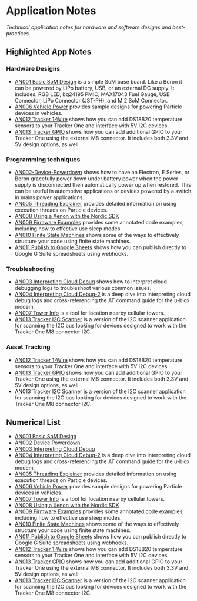 # Application Notes

*Technical application notes for hardware and software designs and best-practices.*

## Highlighted App Notes

### Hardware Designs

- [AN001 Basic SoM Design](https://github.com/particle-iot/app-notes/tree/master/AN001-Basic-SoM-Design) is a simple SoM base board. 
Like a Boron it can be powered by LiPo battery, USB, or an external DC supply. It includes: RGB LED, bq24195 PMIC, MAX17043 Fuel Gauge, 
USB Connector, LiPo Connector (JST-PH), and M.2 SoM Connector.
- [AN006 Vehicle Power](https://github.com/particle-iot/app-notes/tree/master/AN006-Vehicle-Power) provides sample designs for powering Particle devices in vehicles.
- [AN012 Tracker 1-Wire](https://github.com/particle-iot/app-notes/tree/master/AN012-Tracker-1Wire) shows how you can add DS18B20 temperature sensors to your Tracker One and interface with 5V I2C devices.
- [AN013 Tracker GPIO](https://github.com/particle-iot/app-notes/tree/master/AN013-Tracker-GPIO) shows how you can add additional GPIO to your Tracker One using the external M8 connector. It includes both 3.3V and 5V design options, as well.


### Programming techniques

- [AN002-Device-Powerdown](https://github.com/particle-iot/app-notes/tree/master/AN002-Device-Powerdown) shows how to 
have an Electron, E Series, or Boron gracefully power down under battery power when the power supply is disconnected 
then automatically power up when restored. This can be useful in automotive applications or devices powered by a switch 
in mains power applications.
- [AN005 Threading Explainer](https://github.com/particle-iot/app-notes/tree/master/AN005-Threading-Explainer) provides detailed information on using execution threads on Particle devices.
- [AN008 Using a Xenon with the Nordic SDK](https://github.com/particle-iot/app-notes/tree/master/AN008-Xenon-Nordic-SDK)
- [AN009 Firmware Examples](https://github.com/particle-iot/app-notes/tree/master/AN009-Firmware-Examples) provides some annotated code examples, including how to effective use sleep modes.
- [AN010 Finite State Machines](https://github.com/particle-iot/app-notes/tree/master/AN010-Finite-State-Machines) shows some of the ways to effectively structure your code using finite state machines.
- [AN011 Publish to Google Sheets](https://github.com/particle-iot/app-notes/tree/master/AN011-Publish-to-Google-Sheets) shows how you can publish directly to Google G Suite spreadsheets using webhooks.


### Troubleshooting

- [AN003 Interpreting Cloud Debug](https://github.com/particle-iot/app-notes/tree/master/AN003-Interpreting-Cloud-Debug) shows how to 
interpret cloud debugging logs to troubleshoot various common issues.
- [AN004 Interpreting Cloud Debug-2](https://github.com/particle-iot/app-notes/tree/master/AN004-Interpreting-Cloud-Debug-2) is a deep dive into interpreting cloud debug logs and cross-referencing the AT command guide for the u-blox modem.
- [AN007 Tower Info](https://github.com/particle-iot/app-notes/tree/master/AN007-Tower-Info) is a tool for location nearby cellular towers.
- [AN013 Tracker I2C Scanner](https://github.com/particle-iot/app-notes/tree/master/AN014-Tracker-i2c-scanner) is a version of the I2C scanner application for scanning the I2C bus looking for devices designed to work with the Tracker One M8 connector I2C.

### Asset Tracking

- [AN012 Tracker 1-Wire](https://github.com/particle-iot/app-notes/tree/master/AN012-Tracker-1Wire) shows how you can add DS18B20 temperature sensors to your Tracker One and interface with 5V I2C devices.
- [AN013 Tracker GPIO](https://github.com/particle-iot/app-notes/tree/master/AN013-Tracker-GPIO) shows how you can add additional GPIO to your Tracker One using the external M8 connector. It includes both 3.3V and 5V design options, as well.
- [AN013 Tracker I2C Scanner](https://github.com/particle-iot/app-notes/tree/master/AN014-Tracker-i2c-scanner) is a version of the I2C scanner application for scanning the I2C bus looking for devices designed to work with the Tracker One M8 connector I2C.


## Numerical List

- [AN001 Basic SoM Design](https://github.com/particle-iot/app-notes/tree/master/AN001-Basic-SoM-Design)
- [AN002 Device Powerdown](https://github.com/particle-iot/app-notes/tree/master/AN002-Device-Powerdown)
- [AN003 Interpreting Cloud Debug](https://github.com/particle-iot/app-notes/tree/master/AN003-Interpreting-Cloud-Debug) 
- [AN004 Interpreting Cloud Debug-2](https://github.com/particle-iot/app-notes/tree/master/AN004-Interpreting-Cloud-Debug-2) is a deep dive into interpreting cloud debug logs and cross-referencing the AT command guide for the u-blox modem.
- [AN005 Threading Explainer](https://github.com/particle-iot/app-notes/tree/master/AN005-Threading-Explainer) provides detailed information on using execution threads on Particle devices.
- [AN006 Vehicle Power](https://github.com/particle-iot/app-notes/tree/master/AN006-Vehicle-Power) provides sample designs for powering Particle devices in vehicles.
- [AN007 Tower Info](https://github.com/particle-iot/app-notes/tree/master/AN007-Tower-Info) is a tool for location nearby cellular towers.
- [AN008 Using a Xenon with the Nordic SDK](https://github.com/particle-iot/app-notes/tree/master/AN008-Xenon-Nordic-SDK)
- [AN009 Firmware Examples](https://github.com/particle-iot/app-notes/tree/master/AN009-Firmware-Examples) provides some annotated code examples, including how to effective use sleep modes.
- [AN010 Finite State Machines](https://github.com/particle-iot/app-notes/tree/master/AN010-Finite-State-Machines) shows some of the ways to effectively structure your code using finite state machines.
- [AN011 Publish to Google Sheets](https://github.com/particle-iot/app-notes/tree/master/AN011-Publish-to-Google-Sheets) shows how you can publish directly to Google G Suite spreadsheets using webhooks.
- [AN012 Tracker 1-Wire](https://github.com/particle-iot/app-notes/tree/master/AN012-Tracker-1Wire) shows how you can add DS18B20 temperature sensors to your Tracker One and interface with 5V I2C devices.
- [AN013 Tracker GPIO](https://github.com/particle-iot/app-notes/tree/master/AN013-Tracker-GPIO) shows how you can add additional GPIO to your Tracker One using the external M8 connector. It includes both 3.3V and 5V design options, as well.
- [AN013 Tracker I2C Scanner](https://github.com/particle-iot/app-notes/tree/master/AN014-Tracker-i2c-scanner) is a version of the I2C scanner application for scanning the I2C bus looking for devices designed to work with the Tracker One M8 connector I2C.





